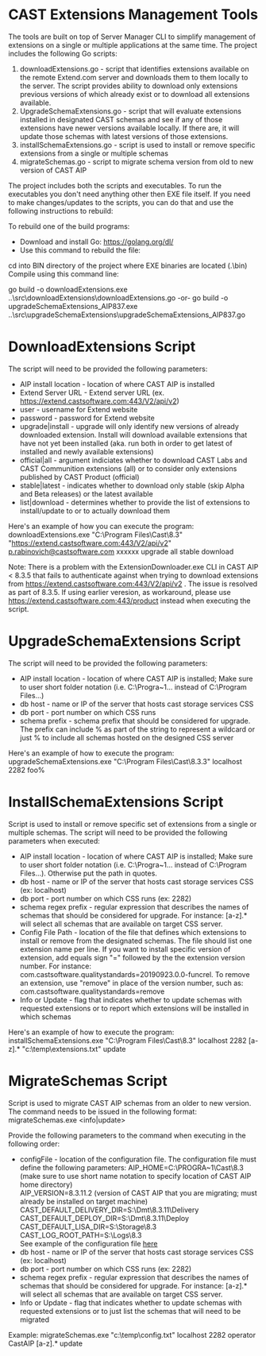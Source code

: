# CAST Extensions Management Tools
The tools are built on top of Server Manager CLI to simplify management of extensions on a single or multiple applications at the same time. The project includes the following Go scripts:

1. downloadExtensions.go - script that identifies extensions available on the remote Extend.com server and downloads them to them locally to the server. The script provides ability to download only extensions previous versions of which already exist or to download all extensions available.
2. UpgradeSchemaExtensions.go - script that will evaluate extensions installed in designated CAST schemas and see if any of those extensions have newer versions available locally. If there are, it will update those schemas with latest versions of those extensions.
3. installSchemaExtensions.go - script is used to install or remove specific extensions from a single or multiple schemas
4. migrateSchemas.go - script to migrate schema version from old to new version of CAST AIP

The project includes both the scripts and executables. To run the executables you don't need anything other then EXE file itself. If you need to make changes/updates to the scripts, you can do that and use the following instructions to rebuild:

To rebuild one of the build programs:
- Download and install Go: https://golang.org/dl/
- Use this command to rebuild the file:

cd into BIN directory of the project where EXE binaries are located (.\bin)
Compile using this command line: 

go build -o downloadExtensions.exe ..\src\downloadExtensions\downloadExtensions.go
-or-
go build -o upgradeSchemaExtensions_AIP837.exe ..\src\upgradeSchemaExtensions\upgradeSchemaExtensions_AIP837.go

DownloadExtensions Script
==================================
The script will need to be provided the following parameters:
- AIP install location - location of where CAST AIP is installed
- Extend Server URL - Extend server URL (ex. https://extend.castsoftware.com:443/V2/api/v2)
- user - username for Extend website
- password - password for Extend website
- upgrade|install - upgrade will only identify new versions of already downloaded extension. Install will download available extensions that have not yet been installed (aka. run both in order to get latest of installed and newly available extensions)
- official|all - argument indiciates whether to download CAST Labs and CAST Communition extensions (all) or to consider only extensions published by CAST Product (official)
- stable|latest - indicates whether to download only stable (skip Alpha and Beta releases) or the latest available
- list|download - determines whether to provide the list of extensions to install/update to or to actually download them
  
Here's an example of how you can execute the program:
downloadExtensions.exe "C:\Program Files\Cast\8.3" "https://extend.castsoftware.com:443/V2/api/v2" p.rabinovich@castsoftware.com xxxxxx upgrade all stable download

Note: There is a problem with the ExtensionDownloader.exe CLI in CAST AIP < 8.3.5 that fails to authenticate against when trying to download extensions from https://extend.castsoftware.com:443/V2/api/v2 . The issue is resolved as part of 8.3.5. If using earlier veresion, as workaround, please use https://extend.castsoftware.com:443/product instead when executing the script. 

UpgradeSchemaExtensions Script
===============================
The script will need to be provided the following parameters:
- AIP install location - location of where CAST AIP is installed; Make sure to user short folder notation (i.e. C:\Progra~1\... instead of C:\Program Files\...)
- db host - name or IP of the server that hosts cast storage services CSS
- db port - port number on which CSS runs
- schema prefix - schema prefix that should be considered for upgrade. The prefix can include % as part of the string to represent a wildcard or just % to include all schemas hosted on the designed CSS server

Here's an example of how to execute the program:
upgradeSchemaExtensions.exe "C:\Program Files\Cast\8.3.3" localhost 2282 foo%

InstallSchemaExtensions Script
===============================
Script is used to install or remove specific set of extensions from a single or multiple schemas. The script will need to be provided the following parameters when executed:
- AIP install location - location of where CAST AIP is installed; Make sure to user short folder notation (i.e. C:\Progra~1\... instead of C:\Program Files\...). Otherwise put the path in quotes.
- db host - name or IP of the server that hosts cast storage services CSS (ex: localhost)
- db port - port number on which CSS runs (ex: 2282)
- schema regex prefix - regular expression that describes the names of schemas that should be considered for upgrade. For instance: [a-z].* will select all schemas that are available on target CSS server.
- Config File Path - location of the file that defines which extensions to install or remove from the designated schemas. The file should list one extension name per line. If you want to install specific version of extension, add equals sign "=" followed by the the extension version number. For instance: com.castsoftware.qualitystandards=20190923.0.0-funcrel. To remove an extension, use "remove" in place of the version number, such as: com.castsoftware.qualitystandards=remove
- Info or Update - flag that indicates whether to update schemas with requested extensions or to report which extensions will be installed in which schemas

Here's an example of how to execute the program:
installSchemaExtensions.exe "C:\Program Files\Cast\8.3" localhost 2282 [a-z].* "c:\temp\extensions.txt" update

MigrateSchemas Script
===============================
Script is used to migrate CAST AIP schemas from an older to new version. The command needs to be issued in the following format:
migrateSchemas.exe <configFile> <dbHost> <dbPort> <dbUser> <dbPass> <schema regex prefix> <info|update>

Provide the following parameters to the command when executing in the following order:
- configFile - location of the configuration file. The configuration file must define the following parameters:
	AIP_HOME=C:\PROGRA~1\Cast\8.3 (make sure to use short name notation to specify location of CAST AIP home directory)<br>
	AIP_VERSION=8.3.11.2 (version of CAST AIP that you are migrating; must already be installed on target machine)<br>
	CAST_DEFAULT_DELIVERY_DIR=S:\Dmt\8.3.11\Delivery<br>
	CAST_DEFAULT_DEPLOY_DIR=S:\Dmt\8.3.11\Deploy<br>
	CAST_DEFAULT_LISA_DIR=S:\Storage\8.3<br>
	CAST_LOG_ROOT_PATH=S:\Logs\8.3<br>
	See example of the configuration file <a href="src/AipEnvironConfig.txt">here</a>
- db host - name or IP of the server that hosts cast storage services CSS (ex: localhost)
- db port - port number on which CSS runs (ex: 2282)
- schema regex prefix - regular expression that describes the names of schemas that should be considered for upgrade. For instance: [a-z].* will select all schemas that are available on target CSS server.
- Info or Update - flag that indicates whether to update schemas with requested extensions or to just list the schemas that will need to be migrated

Example: migrateSchemas.exe \"c:\\temp\\config.txt\" localhost 2282 operator CastAIP [a-z].* update
